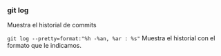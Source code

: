 ### git log
Muestra el historial de commits

`git log --pretty=format:"%h -%an, %ar : %s"`
Muestra el historial con el formato que le indicamos.
